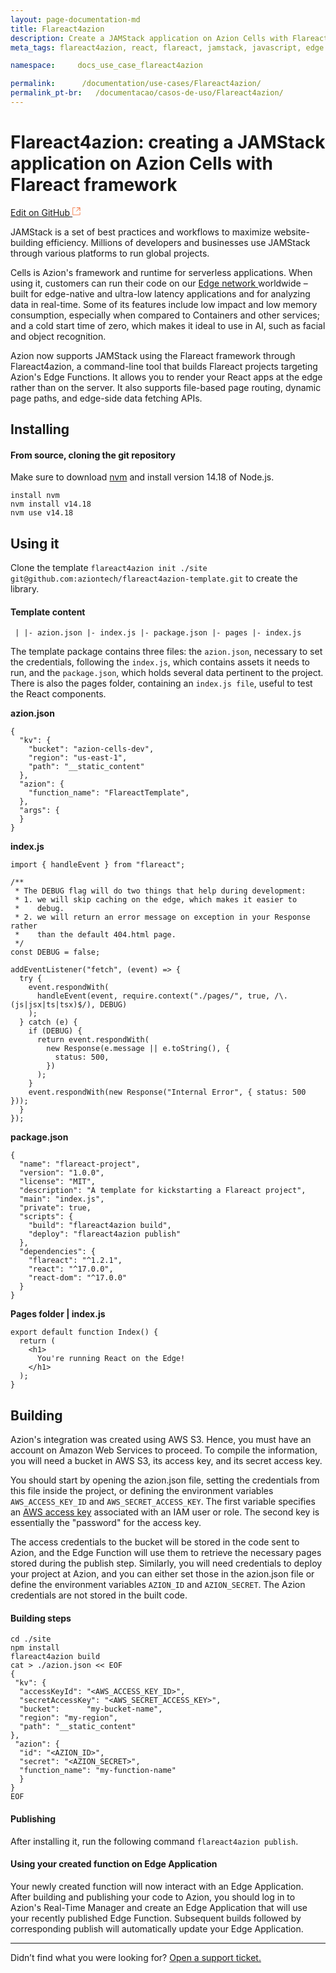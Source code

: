 ```yaml
---
layout: page-documentation-md
title: Flareact4azion
description: Create a JAMStack application on Azion Cells with Flareact framework  
meta_tags: flareact4azion, react, flareact, jamstack, javascript, edge computing

namespace:     docs_use_case_flareact4azion

permalink:      /documentation/use-cases/Flareact4azion/
permalink_pt-br:   /documentacao/casos-de-uso/Flareact4azion/
---
```

# **Flareact4azion: creating a JAMStack application on Azion Cells with Flareact framework**  

[Edit on GitHub <svg width="14" height="14" xmlns="http://www.w3.org/2000/svg"><g fill="none" stroke="#F3652B"><path d="M4.81.71H.672v11.43H12.1V8.001" stroke-width=".8"/><path d="M6.87.786h5.155V5.94M6.31 6.5L12.026.786"/></g></svg>](https://github.com/aziontech/docs_en/edit/master/use-cases/flareact4azion/2021-01-14-index.md)

JAMStack is a set of best practices and workflows to maximize website-building efficiency. Millions of developers and businesses use JAMStack through various platforms to run global projects.

Cells is Azion's framework and runtime for serverless applications. When using it, customers can run their code on our [Edge network ](https://www.azion.com/en/products/edge-network/)worldwide – built for edge-native and ultra-low latency applications and for analyzing data in real-time. Some of its features include low impact and low memory consumption, especially when compared to Containers and other services; and a cold start time of zero, which makes it ideal to use in AI, such as facial and object recognition.

Azion now supports JAMStack using the Flareact framework through Flareact4azion, a command-line tool that builds Flareact projects targeting Azion's Edge Functions. It allows you to render your React apps at the edge rather than on the server. It also supports file-based page routing, dynamic page paths, and edge-side data fetching APIs.

## **Installing**

#### **From source, cloning the git repository**

Make sure to download [nvm](https://github.com/nvm-sh/nvm) and install version 14.18 of Node.js.

```
install nvm
nvm install v14.18 
nvm use v14.18
```

## Using it

Clone the template ``flareact4azion init ./site git@github.com:aziontech/flareact4azion-template.git`` to create the library.

#### Template content

`` |
 |- azion.json
 |- index.js
 |- package.json
 |- pages
      |- index.js``

The template package contains three files: the ``azion.json``, necessary to set the credentials, following the ``index.js``, which contains assets it needs to run, and the ``package.json``, which holds several data pertinent to the project. There is also the pages folder, containing an ``index.js file``, useful to test the React components.



**azion.json**

```
{
  "kv": {
    "bucket": "azion-cells-dev",
    "region": "us-east-1",
    "path": "__static_content"
  },
  "azion": {
    "function_name": "FlareactTemplate",
  },
  "args": {
  }
}
```



**index.js**

```
import { handleEvent } from "flareact";

/**
 * The DEBUG flag will do two things that help during development:
 * 1. we will skip caching on the edge, which makes it easier to
 *    debug.
 * 2. we will return an error message on exception in your Response rather
 *    than the default 404.html page.
 */
const DEBUG = false;

addEventListener("fetch", (event) => {
  try {
    event.respondWith(
      handleEvent(event, require.context("./pages/", true, /\.(js|jsx|ts|tsx)$/), DEBUG)
    );
  } catch (e) {
    if (DEBUG) {
      return event.respondWith(
        new Response(e.message || e.toString(), {
          status: 500,
        })
      );
    }
    event.respondWith(new Response("Internal Error", { status: 500 }));
  }
});
```



**package.json**

```
{
  "name": "flareact-project",
  "version": "1.0.0",
  "license": "MIT",
  "description": "A template for kickstarting a Flareact project",
  "main": "index.js",
  "private": true,
  "scripts": {
    "build": "flareact4azion build",
    "deploy": "flareact4azion publish"
  },
  "dependencies": {
    "flareact": "^1.2.1",
    "react": "^17.0.0",
    "react-dom": "^17.0.0"
  }
}
```



**Pages folder | index.js**

```
export default function Index() {
  return (
    <h1>
      You're running React on the Edge!
    </h1>
  );
}
```



## Building 

Azion's integration was created using AWS S3. Hence, you must have an account on Amazon Web Services to proceed. To compile the information, you will need a bucket in AWS S3, its access key, and its secret access key. 

You should start by opening the azion.json file, setting the credentials from this file inside the project, or defining the environment variables ``AWS_ACCESS_KEY_ID`` and ``AWS_SECRET_ACCESS_KEY``. The first variable specifies an [AWS access key](https://docs.aws.amazon.com/cli/latest/userguide/cli-configure-envvars.html) associated with an IAM user or role. The second key is essentially the "password" for the access key.

The access credentials to the bucket will be stored in the code sent to Azion, and the Edge Function will use them to retrieve the necessary pages stored during the publish step. Similarly, you will need credentials to deploy your project at Azion, and you can either set those in the azion.json file or define the environment variables ``AZION_ID`` and ``AZION_SECRET``. The Azion credentials are not stored in the built code.

#### **Building steps**

```
cd ./site
npm install
flareact4azion build
cat > ./azion.json << EOF 
{
 "kv": {
  "accessKeyId": "<AWS_ACCESS_KEY_ID>", 
  "secretAccessKey": "<AWS_SECRET_ACCESS_KEY>", 
  "bucket":      "my-bucket-name",
  "region": "my-region",
  "path": "__static_content"
},
 "azion": {
  "id": "<AZION_ID>",
  "secret": "<AZION_SECRET>", 
  "function_name": "my-function-name"
  } 
}
EOF
```

#### **Publish**ing

After installing it, run the following command ``flareact4azion publish``. 	

#### **Using your created function on Edge Application**			

Your newly created function will now interact with an Edge Application. After building and publishing your code to Azion, you should log in to Azion's Real-Time Manager and create an Edge Application that will use your recently published Edge Function. Subsequent builds followed by corresponding publish will automatically update your Edge Application. 			

---

Didn’t find what you were looking for? [Open a support ticket.](https://tickets.azion.com/)

